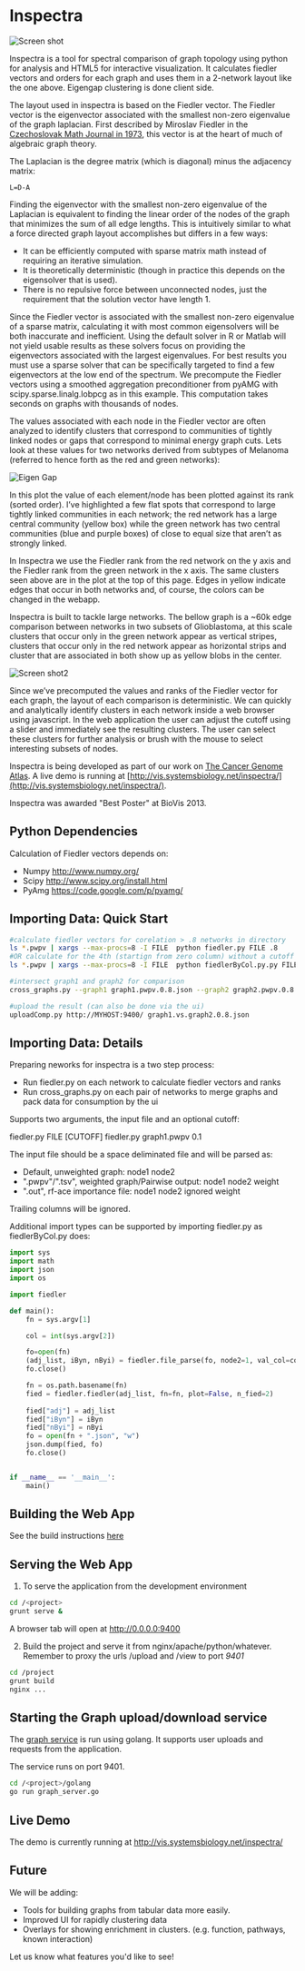 Inspectra
==========

![Screen shot](inspectrascreenshot.png "A screen shot of the HTML5 visualization of comunities in two overlapping cancer graphs")

Inspectra is a tool for spectral comparison of graph topology using python for analysis and HTML5 for interactive visualization. It calculates fiedler vectors and orders for each graph and uses them in a 2-network layout like the one above. Eigengap clustering is done client side. 



The layout used in inspectra is based on the Fiedler vector. The Fiedler vector is the eigenvector associated with the smallest non-zero eigenvalue of the graph laplacian. First described by Miroslav Fiedler in the [Czechoslovak Math Journal in 1973](http://dml.cz/bitstream/handle/10338.dmlcz/101168/CzechMathJ_23-1973-2_11.pdf), this vector is at the heart of much of algebraic graph theory.

The Laplacian is the degree matrix (which is diagonal) minus the adjacency matrix:

```
L=D-A
```

Finding the eigenvector with the smallest non-zero eigenvalue of the Laplacian is equivalent to finding the linear order of the nodes of the graph that minimizes the sum of all edge lengths. This is intuitively similar to what a force directed graph layout accomplishes but differs in a few ways:

* It can be efficiently computed with sparse matrix math instead of requiring an iterative simulation. 
* It is theoretically deterministic (though in practice this depends on the eigensolver that is used).
* There is no repulsive force between unconnected nodes, just the requirement that the solution vector have length 1.

Since the Fiedler vector is associated with the smallest non-zero eigenvalue of a sparse matrix, calculating it with most common eigensolvers will be both inaccurate and inefficient. Using the default solver in R or Matlab will not yield usable results as these solvers focus on providing the eigenvectors associated with the largest eigenvalues. For best results you must use a sparse solver that can be specifically targeted to find a few eigenvectors at the low end of the spectrum. We precompute the Fiedler vectors using a smoothed aggregation preconditioner from pyAMG with scipy.sparse.linalg.lobpcg as in this example. This computation takes seconds on graphs with thousands of nodes.

The values associated with each node in the Fiedler vector are often analyzed to identify clusters that correspond to communities of tightly linked nodes or gaps that correspond to minimal energy graph cuts. Lets look at these values for two networks derived from subtypes of Melanoma (referred to hence forth as the red and green networks):

![Eigen Gap](Anotated-Eigen-Values.png "Eigen gap analysis of the two networks above.")

In this plot the value of each element/node has been plotted against its rank (sorted order). I’ve highlighted a few flat spots that correspond to large tightly linked communities in each network; the red network has a large central community (yellow box) while the green network has two central communities (blue and purple boxes) of close to equal size that aren’t as strongly linked.

In Inspectra we use the Fiedler rank from the red network on the y axis and the Fiedler rank from the green network in the x axis. The same clusters seen above are in the plot at the top of this page. Edges in yellow indicate edges that occur in both networks and, of course, the colors can be changed in the webapp.

Inspectra is built to tackle large networks. The bellow graph is a ~60k edge comparison between networks in two subsets of Glioblastoma, at this scale clusters that occur only in the green network appear as vertical stripes, clusters that occur only in the red network appear as horizontal strips and cluster that are associated in both show up as yellow blobs in the center.

![Screen shot2](inspectrascreenshot2.png "A screen shot of the HTML5 visualization and ui")

Since we’ve precomputed the values and ranks of the Fiedler vector for each graph, the layout of each comparison is deterministic. We can quickly and analytically identify clusters in each network inside a web browser using javascript. In the web application the user can adjust the cutoff using a slider and immediately see the resulting clusters. The user can select these clusters for further analysis or brush with the mouse to select interesting subsets of nodes.

 Inspectra is being developed as part of our work on [The Cancer Genome Atlas](http://cancergenome.nih.gov/). A live demo is running at [http://vis.systemsbiology.net/inspectra/](http://vis.systemsbiology.net/inspectra/).

 Inspectra was awarded "Best Poster" at BioVis 2013.

Python Dependencies
----------------
Calculation of Fiedler vectors depends on:
* Numpy http://www.numpy.org/
* Scipy http://www.scipy.org/install.html
* PyAmg https://code.google.com/p/pyamg/

Importing Data: Quick Start
---------------
```bash
#calculate fiedler vectors for corelation > .8 networks in directory
ls *.pwpv | xargs --max-procs=8 -I FILE  python fiedler.py FILE .8
#OR calculate for the 4th (startign from zero column) without a cutoff
ls *.pwpv | xargs --max-procs=8 -I FILE  python fiedlerByCol.py.py FILE 4

#intersect graph1 and graph2 for comparison
cross_graphs.py --graph1 graph1.pwpv.0.8.json --graph2 graph2.pwpv.0.8.json --output graph1.vs.graph2.0.8.json

#upload the result (can also be done via the ui)
uploadComp.py http://MYHOST:9400/ graph1.vs.graph2.0.8.json

```

Importing Data: Details
-----------------

Preparing neworks for inspectra is a two step process:
* Run fiedler.py on each network to calculate fiedler vectors and ranks
* Run cross_graphs.py on each pair of networks to merge graphs and pack data for consumption by the ui

Supports two arguments, the input file and an optional cutoff:

fiedler.py FILE [CUTOFF]
fiedler.py graph1.pwpv 0.1

The input file should be a space deliminated file and will be parsed as:
* Default, unweighted graph: 
    node1	node2 
* ".pwpv"/".tsv", weighted graph/Pairwise output: 
    node1	node2	weight
* ".out", rf-ace importance file: 
    node1	node2	ignored	weight

Trailing columns will be ignored.

Additional import types can be supported by importing fiedler.py as fiedlerByCol.py does:

```python
import sys
import math
import json
import os

import fiedler

def main():
    fn = sys.argv[1]

    col = int(sys.argv[2])

    fo=open(fn)
    (adj_list, iByn, nByi) = fiedler.file_parse(fo, node2=1, val_col=col)
    fo.close()

    fn = os.path.basename(fn)
    fied = fiedler.fiedler(adj_list, fn=fn, plot=False, n_fied=2)
    
    fied["adj"] = adj_list
    fied["iByn"] = iByn
    fied["nByi"] = nByi
    fo = open(fn + ".json", "w")
    json.dump(fied, fo)
    fo.close()


if __name__ == '__main__':
    main()

```

Building the Web App
-----------------

See the build instructions [here](INSTALL.md)

Serving the Web App
-----------------

1. To serve the application from the development environment

```bash
cd /<project>
grunt serve &

```

A browser tab will open at http://0.0.0.0:9400

2. Build the project and serve it from nginx/apache/python/whatever.  Remember to proxy the urls /upload and /view to port *9401*

```bash
cd /project
grunt build
nginx ...

```

Starting the Graph upload/download service
-----------------

The [graph service](https://github.com/cancerregulome/inspectra/blob/master/golang/graph_server.go) is run using golang.  It supports user uploads and requests from the application.

The service runs on port 9401.

```bash
cd /<project>/golang
go run graph_server.go

```

Live Demo
-----------------

The demo is currently running at http://vis.systemsbiology.net/inspectra/

Future
-----------------

We will be adding:
* Tools for building graphs from tabular data more easily.
* Improved UI for rapidly clustering data
* Overlays for showing enrichment in clusters.  (e.g. function, pathways, known interaction)

Let us know what features you'd like to see!
